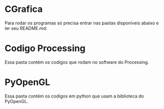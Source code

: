 # CGrafica
  Para rodar os programas só precisa entrar nas pastas disponíveis abaixo e ler seu README.md:
  
# Codigo Processing
  Essa pasta contém os codigos que rodam no software do Processing.

# PyOpenGL
  Essa pasta contém os codigos em python que usam a biblioteca do PyOpenGL.

